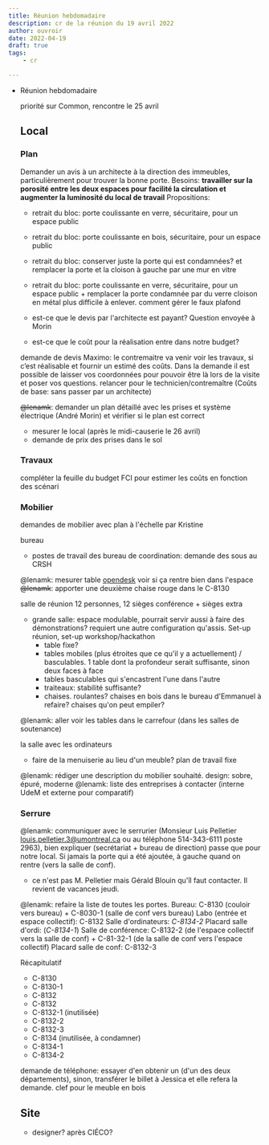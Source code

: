 ```yaml
---
title: Réunion hebdomadaire
description: cr de la réunion du 19 avril 2022
author: ouvroir
date: 2022-04-19
draft: true
tags:
    - cr

---
```




- Réunion hebdomadaire

  priorité sur Common, rencontre le 25 avril


  ## Local 

  ### Plan

  Demander un avis à un architecte à la direction des immeubles, particulièrement pour trouver la bonne porte.
  Besoins: **travailler sur la porosité entre les deux espaces pour facilité la circulation et augmenter la luminosité du local de travail**
  Propositions:

  - retrait du bloc: porte coulissante en verre, sécuritaire, pour un espace public
  - retrait du bloc: porte coulissante en bois, sécuritaire, pour un espace public
  - retrait du bloc: conserver juste la porte qui est condamnées? et remplacer la porte et la cloison à gauche par une mur en vitre
  - retrait du bloc: porte coulissante en verre, sécuritaire, pour un espace public + remplacer la porte condamnée par du verre
    cloison en métal plus difficile à enlever.
    comment gérer le faux plafond


  - est-ce que le devis par l'architecte est payant? Question envoyée à Morin
  - est-ce que le coût pour la réalisation entre dans notre budget?


  demande de devis Maximo: le contremaitre va venir voir les travaux, si c’est réalisable et fournir un estimé des coûts. Dans la demande il est possible de laisser vos coordonnées pour pouvoir être là lors de la visite et poser vos questions.
  relancer pour le technicien/contremaître (Coûts de base: sans passer par un architecte)

  


  ~~@lenamk~~: demander un plan détaillé avec les  prises et système électrique (André Morin) et vérifier si le plan est correct

  - mesurer le local (après le midi-causerie le 26 avril)
  - demande de prix des prises dans le sol 


  ### Travaux 

  compléter la feuille du budget FCI pour estimer les coûts en fonction des scénari

  


  ### Mobilier

  demandes de mobilier avec plan à l'échelle par Kristine

  bureau 

  - postes de travail des bureau de coordination: demande des sous au CRSH

  @lenamk: mesurer table [opendesk](https://www.opendesk.cc/lean/desk#get-it-made) voir si ça rentre bien dans l'espace
  ~~@lenamk~~: apporter une deuxième chaise rouge dans le C-8130

  salle de réunion 12 personnes, 12 sièges conférence + sièges extra

  - grande salle: espace modulable, pourrait servir aussi à faire des démonstrations? requiert une autre configuration qu'assis. Set-up réunion, set-up workshop/hackathon
    - table fixe?
    - tables mobiles (plus étroites que ce qu'il y a actuellement) / basculables. 1 table dont la profondeur serait suffisante, sinon deux faces à face
    - tables basculables qui s'encastrent l'une dans l'autre
    - traiteaux: stabilité suffisante? 
    - chaises. roulantes? chaises en bois dans le bureau d'Emmanuel à refaire?  chaises qu'on peut empiler? 

  @lenamk: aller voir les tables dans le carrefour (dans les salles de soutenance)


  la salle avec les ordinateurs 

  - faire de la menuiserie au lieu d'un meuble? plan de travail fixe 

  @lenamk: rédiger une description du mobilier souhaité. design: sobre, épuré, moderne
  @lenamk: liste des entreprises à contacter (interne UdeM et externe pour comparatif)

  ### Serrure

  @lenamk: communiquer avec le serrurier (Monsieur Luis Pelletier louis.pelletier.3@umontreal.ca ou au téléphone 514-343-6111 poste 2963), bien expliquer (secrétariat + bureau de direction) passe que pour notre local. Si jamais la porte qui a été ajoutée, à gauche quand on rentre (vers la salle de conf).

  - ce n'est pas M. Pelletier mais Gérald Blouin qu'îl faut contacter. Il revient de vacances jeudi.

  @lenamk: refaire la liste de toutes les portes.
  Bureau: C-8130 (couloir vers bureau) + C-8030-1 (salle de conf vers bureau)
  Labo (entrée et espace collectif): C-8132
  Salle d'ordinateurs: *C-8134-2*
  Placard salle d'ordi: (*C-8134-1*) <!-- inférence, aucune indication claire-->
  Salle de conférence: C-8132-2 (de l'espace collectif vers la salle de conf) + C-81-32-1 (de la salle de conf vers l'espace collectif)
  Placard salle de conf: C-8132-3

  


  Récapitulatif

  * C-8130
  * C-8130-1
  * C-8132
  * C-8132
  * C-8132-1 (inutilisée)
  * C-8132-2
  * C-8132-3
  * C-8134 (inutilisée, à condamner)
  * C-8134-1
  * C-8134-2

  

  demande de téléphone: essayer d'en obtenir un (d'un des deux départements), sinon, transférer le billet à Jessica et elle refera la demande.
  clef pour le meuble en bois


  ## Site

  - designer? après CIÉCO?